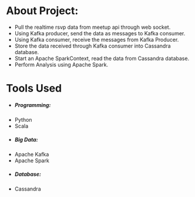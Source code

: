 # About Project:
  - Pull the realtime rsvp data from meetup api through web socket.
  - Using Kafka producer, send the data as messages to Kafka consumer.
  - Using Kafka consumer, receive the messages from Kafka Producer.
  - Store the data received through Kafka consumer into Cassandra database.
  - Start an Apache SparkContext, read the data from Cassandra database.
  - Perform Analysis using Apache Spark.
 
# Tools Used
 - ##### Programming:
  - Python
  - Scala
 - ##### Big Data:
  - Apache Kafka
  - Apache Spark
 - ##### Database:
  - Cassandra